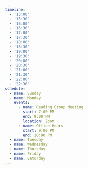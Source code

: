 ```yaml
---
timeline:
  - '15:00'
  - '15:30'
  - '16:00'
  - '16:30'
  - '17:00'
  - '17:30'
  - '18:00'
  - '18:30'
  - '19:00'
  - '19:30'
  - '20:00'
  - '20:30'
  - '21:00'
  - '21:30'
  - '22:00'
  - '22:30'
schedule:
  - name: Sunday
  - name: Monday
    events:
      - name: Reading Group Meeting
        start: 7:00 PM
        end: 9:00 PM
        location: Zoom
      - name: Office Hours
        start: 9:00 PM
        end: 10:00 PM
  - name: Tuesday
  - name: Wednesday
  - name: Thursday
  - name: Friday
  - name: Saturday
---
```

